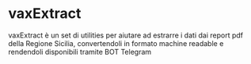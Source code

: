# vaxExtract

vaxExtract è un set di utilities per aiutare ad estrarre i dati dai report pdf della Regione Sicilia, convertendoli in formato machine readable e rendendoli disponibili tramite BOT Telegram
